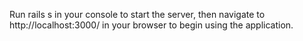 Run rails s in your console to start the server, then navigate to http://localhost:3000/ in your browser to begin using the application.

